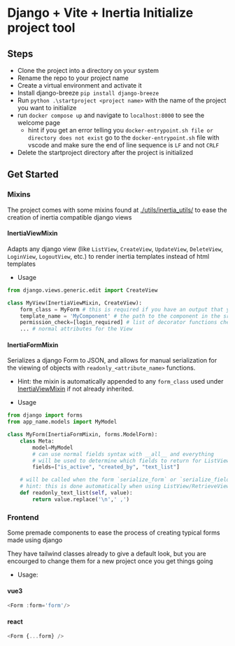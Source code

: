# Django + Vite + Inertia Initialize project tool

## Steps

- Clone the project into a directory on your system
- Rename the repo to your project name
- Create a virtual environment and activate it
- Install django-breeze `pip install django-breeze`
- Run `python .\startproject <project name>` with the name of the project you want to initialize
- run `docker compose up` and navigate to `localhost:8000` to see the welcome page
  - hint if you get an error telling you `docker-entrypoint.sh file or directory does not exist` go to the `docker-entrypoint.sh` file with vscode and make sure the end of line sequence is `LF` and not `CRLF`
- Delete the startproject directory after the project is initialized

## Get Started

### Mixins

The project comes with some mixins found at [./utils/inertia_utils/](./utils/inertia_utils/) to ease the creation of inertia compatible django views

#### InertiaViewMixin

Adapts any django view (like `ListView`, `CreateView`, `UpdateView`, `DeleteView`, `LoginView`, `LogoutView`, etc.) to render inertia templates instead of html templates

- Usage

```python
from django.views.generic.edit import CreateView

class MyView(InertiaViewMixin, CreateView):
    form_class = MyForm # this is required if you have an output that you want to serialize
    template_name = 'MyComponent' # the path to the component in the src/pages directory (don't include the extension).
    permission_check=[login_required] # list of decorator functions checking if the user has access (made for ease of use but you can still use the offical way of checking permissions with `method_decorator` if you want)
    ... # normal attributes for the View
```

#### InertiaFormMixin

Serializes a django Form to JSON, and allows for manual serialization for the viewing of objects with `readonly_<attribute_name>` functions.

- Hint: the mixin is automatically appended to any `form_class` used under [InertiaViewMixin](#inertiaviewmixin) if not already inherited.

- Usage

```python
from django import forms
from app_name.models import MyModel

class MyForm(InertiaFormMixin, forms.ModelForm):
    class Meta:
        model=MyModel
        # can use normal fields syntax with __all__ and everything
        # will be used to determine which fields to return for ListView and RetrieveView
        fields=["is_active", "created_by", "text_list"]

    # will be called when the form `serialize_form` or `serialize_fields` methods are sent read_only=true
    # hint: this is done automatically when using ListView/RetrieveView
    def readonly_text_list(self, value):
        return value.replace('\n',' ,')
```

### Frontend

Some premade components to ease the process of creating typical forms made using django

They have tailwind classes already to give a default look, but you are encourged to change them for a new project once you get things going

- Usage:

#### vue3

```javascript
<Form :form='form'/>
```

#### react

```javascript
<Form {...form} />
```
